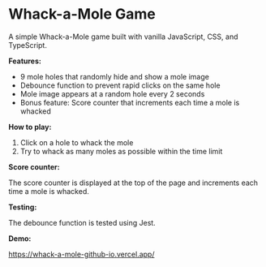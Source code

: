 # Whack-a-Mole Game

A simple Whack-a-Mole game built with vanilla JavaScript, CSS, and TypeScript.

**Features:**

- 9 mole holes that randomly hide and show a mole image
- Debounce function to prevent rapid clicks on the same hole
- Mole image appears at a random hole every 2 seconds
- Bonus feature: Score counter that increments each time a mole is whacked

**How to play:**

1. Click on a hole to whack the mole
2. Try to whack as many moles as possible within the time limit

**Score counter:**

The score counter is displayed at the top of the page and increments each time a mole is whacked.

**Testing:**

The debounce function is tested using Jest.

**Demo:**

https://whack-a-mole-github-io.vercel.app/
